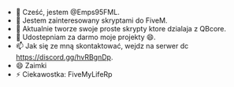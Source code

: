 - 👋 Cześć, jestem @Emps95FML.
- 👀 Jestem zainteresowany skryptami do FiveM.
- 🌱 Aktualnie tworze swoje proste skrypty ktore dzialaja z QBcore.
- 💞️ Udostepniam za darmo moje projekty 😄.
- 📫 Jak się ze mną skontaktować, wejdz na serwer dc https://discord.gg/hvRBgnDp.
- 😄 Zaimki
- ⚡ Ciekawostka: FiveMyLifeRp

<!---
Emps95FML/Emps95FML jest ✨ specjalnym ✨ repozytorium, ponieważ jego `README.md` (ten plik) pojawia się w Twoim profilu GitHub.
Możesz kliknąć łącze Podgląd, aby obejrzeć wprowadzone zmiany.
--->
